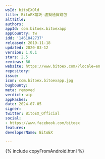 ```yaml
---
wsId: bitoEXOld
title: BitoEX幣託-虛擬通貨錢包
altTitle: 
authors: 
appId: com.bitoex.bitoexapp
appCountry: tw
idd: '1461042737'
released: 2019-11-18
updated: 2020-03-12
version: 1.0.1
stars: 2.5
reviews: 86
website: https://www.bitoex.com/?locale=en
repository: 
issue: 
icon: com.bitoex.bitoexapp.jpg
bugbounty: 
meta: removed
verdict: wip
appHashes: 
date: 2024-07-05
signer: 
twitter: BitoEX_Official
social:
- https://www.facebook.com/bitoex
features: 
developerName: BitoEX

---
```


{% include copyFromAndroid.html %}
